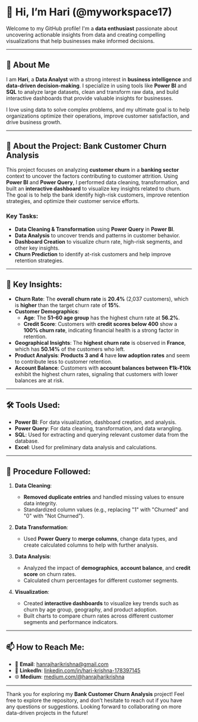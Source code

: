 # 👋 Hi, I’m Hari (@myworkspace17)

Welcome to my GitHub profile! I'm a **data enthusiast** passionate about uncovering actionable insights from data and creating compelling visualizations that help businesses make informed decisions.

---

## 🧠 **About Me**

I am **Hari**, a **Data Analyst** with a strong interest in **business intelligence** and **data-driven decision-making**. I specialize in using tools like **Power BI** and **SQL** to analyze large datasets, clean and transform raw data, and build interactive dashboards that provide valuable insights for businesses.

I love using data to solve complex problems, and my ultimate goal is to help organizations optimize their operations, improve customer satisfaction, and drive business growth.

---

## 🚀 **About the Project: Bank Customer Churn Analysis**

This project focuses on analyzing **customer churn** in a **banking sector** context to uncover the factors contributing to customer attrition. Using **Power BI** and **Power Query**, I performed data cleaning, transformation, and built an **interactive dashboard** to visualize key insights related to churn. The goal is to help the bank identify high-risk customers, improve retention strategies, and optimize their customer service efforts.

### **Key Tasks**:
- **Data Cleaning & Transformation** using **Power Query** in **Power BI**.
- **Data Analysis** to uncover trends and patterns in customer behavior.
- **Dashboard Creation** to visualize churn rate, high-risk segments, and other key insights.
- **Churn Prediction** to identify at-risk customers and help improve retention strategies.

---

## 🔑 **Key Insights**:

- **Churn Rate**: The **overall churn rate** is **20.4%** (2,037 customers), which is **higher** than the target churn rate of **15%**.
- **Customer Demographics**:
  - **Age**: The **51–60 age group** has the highest churn rate at **56.2%**.
  - **Credit Score**: Customers with **credit scores below 400** show a **100% churn rate**, indicating financial health is a strong factor in retention.
- **Geographical Insights**: The **highest churn rate** is observed in **France**, which has **50.14%** of the customers who left.
- **Product Analysis**: **Products 3 and 4** have **low adoption rates** and seem to contribute less to customer retention.
- **Account Balance**: Customers with **account balances between ₹1k-₹10k** exhibit the highest churn rates, signaling that customers with lower balances are at risk.

---

## 🛠️ **Tools Used**:
- **Power BI**: For data visualization, dashboard creation, and analysis.
- **Power Query**: For data cleaning, transformation, and data wrangling.
- **SQL**: Used for extracting and querying relevant customer data from the database.
- **Excel**: Used for preliminary data analysis and calculations.

---

## 📝 **Procedure Followed**:

1. **Data Cleaning**:
   - **Removed duplicate entries** and handled missing values to ensure data integrity.
   - Standardized column values (e.g., replacing "1" with "Churned" and "0" with "Not Churned").
   
2. **Data Transformation**:
   - Used **Power Query** to **merge columns**, change data types, and create calculated columns to help with further analysis.
   
3. **Data Analysis**:
   - Analyzed the impact of **demographics**, **account balance**, and **credit score** on churn rates.
   - Calculated churn percentages for different customer segments.
   
4. **Visualization**:
   - Created **interactive dashboards** to visualize key trends such as churn by age group, geography, and product adoption.
   - Built charts to compare churn rates across different customer segments and performance indicators.

---

## 📫 **How to Reach Me:**
- 📧 **Email**: [hanrajharikrishna@gmail.com](mailto:hanrajharikrishna@gmail.com)
- 🔗 **LinkedIn**: [linkedin.com/in/hari-krishna-178397145](https://www.linkedin.com/in/hari-krishna-178397145)
- 🌐 **Medium**: [medium.com/@hanrajharikrishna](https://medium.com/@hanrajharikrishna)

---

Thank you for exploring my **Bank Customer Churn Analysis** project! Feel free to explore the repository, and don’t hesitate to reach out if you have any questions or suggestions. Looking forward to collaborating on more data-driven projects in the future!

